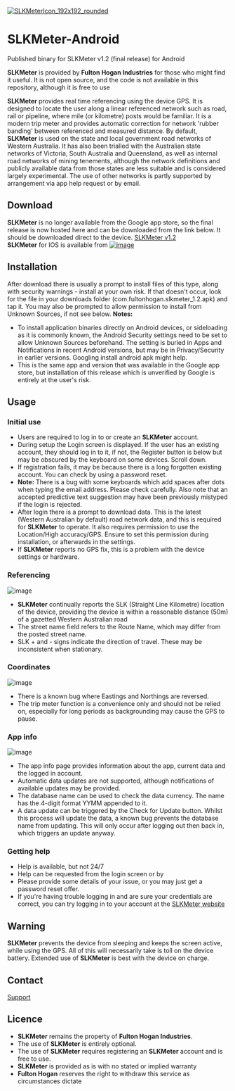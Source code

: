[![SLKMeterIcon_192x192_rounded](https://user-images.githubusercontent.com/103928477/163871994-09620e4e-c122-40eb-a440-44f9771768af.png)](https://slkmeter.github.io/SLKMeter-Android/)
# SLKMeter-Android
Published binary for SLKMeter v1.2 (final release) for Android

**SLKMeter** is provided by **Fulton Hogan Industries** for those who might find it useful. It is not open source, and the code is not available in this repository, although it is free to use

**SLKMeter** provides real time referencing using the device GPS. It is designed to locate the user along a linear referenced network such as road, rail or pipeline, where mile (or kilometre) posts would be familiar. It is a modern trip meter and provides automatic correction for network 'rubber banding' between referenced and measured distance.
By default, **SLKMeter** is used on the state and local government road networks of Western Australia. It has also been trialled with the Australian state networks of Victoria, South Australia and Queensland, as well as internal road networks of mining tenements, although the network definitions and publicly available data from those states are less suitable and is considered largely experimental. The use of other networks is partly supported by arrangement via app help request or by email.

## Download
**SLKMeter** is no longer available from the Google app store, so the final release is now hosted here and can be downloaded from the link below. It should be downloaded direct to the device.
[SLKMeter v1.2](https://github.com/SLKMeter/SLKMeter-Android/releases/download/v1.2/com.fultonhogan.slkmeter_1.2.apk)  
**SLKMeter** for IOS is available from [![image](https://user-images.githubusercontent.com/30642712/163707327-d868917b-a948-40ba-ad1d-ae134104b6db.png)](https://itunes.apple.com/app/id1024397024)


## Installation
After download there is usually a prompt to install files of this type, along with security warnings - install at your own risk. If that doesn't occur, look for the file in your downloads folder (com.fultonhogan.slkmeter_1.2.apk) and tap it. You may also be prompted to allow permission to install from Unknown Sources, if not see below.
**Notes:**  
- To install application binaries directly on Android devices, or sideloading as it is commonly known, the Android Security settings need to be set to allow Unknown Sources beforehand. The setting is buried in Apps and Notifications in recent Android versions, but may be in Privacy/Security in earlier versions. Googling install android apk might help.
- This is the same app and version that was available in the Google app store, but installation of this release which is unverified by Google is entirely at the user's risk.

## Usage
### Initial use
- Users are required to log in to or create an **SLKMeter** account.
- During setup the Login screen is displayed. If the user has an existing account, they should log in to it, if not, the Register button is below but may be obscured by the keyboard on some devices. Scroll down.
- If registration fails, it may be because there is a long forgotten existing account. You can check by using a password reset.
- **Note:** There is a bug with some keyboards which add spaces after dots when typing the email address. Please check carefully. Also note that an accepted predictive text suggestion may have been previously mistyped if the login is rejected.
- After login there is a prompt to download data. This is the latest (Western Australian by default) road network data, and this is required for **SLKMeter** to operate. It also requires permission to use the Location/High accuracy/GPS. Ensure to set this permission during installation, or afterwards in the settings. 
- If **SLKMeter** reports no GPS fix, this is a problem with the device settings or hardware.
### Referencing
![image](https://user-images.githubusercontent.com/30642712/163664851-43d71c2c-51d0-4729-a2f4-b713b238510d.png)
- **SLKMeter** continually reports the SLK (Straight Line Kilometre) location of the device, providing the device is within a reasonable distance (50m) of a gazetted Western Australian road 
- The street name field refers to the Route Name, which may differ from the posted street name.
- SLK + and - signs indicate the direction of travel. These may be inconsistent when stationary.
### Coordinates
![image](https://user-images.githubusercontent.com/30642712/163664776-c17171d9-b962-4032-872d-3785c5053a55.png)
- There is a known bug where Eastings and Northings are reversed.
- The trip meter function is a convenience only and should not be relied on, especially for long periods as backgrounding may cause the GPS to pause.
### App info
![image](https://user-images.githubusercontent.com/30642712/163664866-b654defd-031a-4b68-bd63-c03b55d1388e.png)
- The app info page provides information about the app, current data and the logged in account.
- Automatic data updates are not supported, although notifications of available updates may be provided.
- The database name can be used to check the data currency. The name has the 4-digit format YYMM appended to it.
- A data update can be triggered by the Check for Update button. Whilst this process will update the data, a known bug prevents the database name from updating. This will only occur after logging out then back in, which triggers an update anyway.
### Getting help
- Help is available, but not 24/7
- Help can be requested from the login screen or by 
- Please provide some details of your issue, or you may just get a password reset offer.
- If you're having trouble logging in and are sure your credentials are correct, you can try logging in to your account at the [SLKMeter website](https://www.slkmeter.com.au)

## Warning
**SLKMeter** prevents the device from sleeping and keeps the screen active, while using the GPS. All of this will necessarily take is toll on the device battery. Extended use of **SLKMeter** is best with the device on charge.

## Contact
[Support](mailto:slkmeteradmin@slkmeter.com.au)




## Licence
- **SLKMeter** remains the property of **Fulton Hogan Industries**.
- The use of **SLKMeter** is entirely optional.
- The use of **SLKMeter** requires registering an **SLKMeter** account and is free to use.
- **SLKMeter** is provided as is with no stated or implied warranty
- **Fulton Hogan** reserves the right to withdraw this service as circumstances dictate

